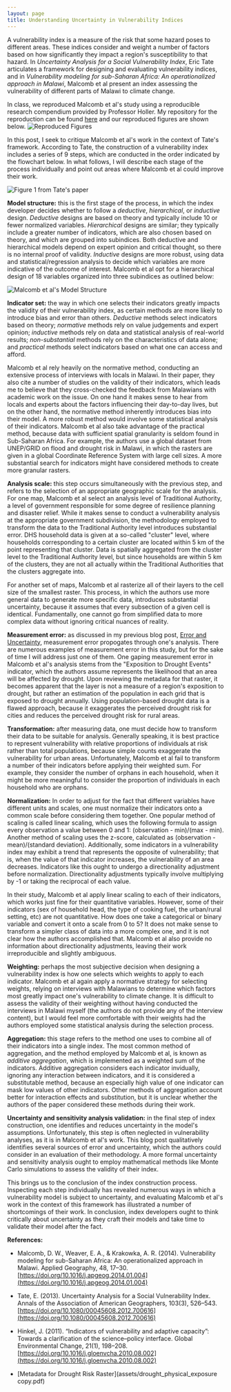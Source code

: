 ```yaml
---
layout: page
title: Understanding Uncertainty in Vulnerability Indices
---
```

A vulnerability index is a measure of the risk that some hazard poses to different areas.
These indices consider and weight a number of factors based on how significantly they impact a region's susceptibility to that hazard.
In *Uncertainty Analysis for a Social Vulnerability Index*, Eric Tate articulates a framework for designing and evaluating vulnerability indices, and in *Vulnerability modeling for sub-Saharan Africa: An operationalized approach in Malawi*, Malcomb et al present an index assessing the vulnerability of different parts of Malawi to climate change.

In class, we reproduced Malcomb et al's study using a reproducible research compendium provided by Professor Holler.
My repository for the reproduction can be found [here](https://github.com/Liam-W-Smith/RPr-Malcomb-2014/tree/main/data) and our reproduced figures are shown below.
![Reproduced Figures](assets/malcomb-figures.png)

In this post, I seek to critique Malcomb et al's work in the context of Tate's framework.
According to Tate, the construction of a vulnerability index includes a series of 9 steps, which are conducted in the order indicated by the flowchart below.
In what follows, I will describe each stage of the process individually and point out areas where Malcomb et al could improve their work.

![Figure 1 from Tate's paper](assets/Index_construction_flowchart.png)

**Model structure:** this is the first stage of the process, in which the index developer decides whether to follow a *deductive*, *hierarchical*, or *inductive* design.
*Deductive* designs are based on theory and typically include 10 or fewer normalized variables.
*Hierarchical* designs are similar; they typically include a greater number of indicators, which are also chosen based on theory, and which are grouped into subindices.
Both deductive and hierarchical models depend on expert opinion and critical thought, so there is no internal proof of validity.
*Inductive* designs are more robust, using data and statistical/regression analysis to decide which variables are more indicative of the outcome of interest.
Malcomb et al opt for a hierarchical design of 18 variables organized into three subindices as outlined below:

![Malcomb et al's Model Structure](assets/Malcomb_Model_Structure.png)

**Indicator set:** the way in which one selects their indicators greatly impacts the validity of their vulnerability index, as certain methods are more likely to introduce bias and error than others.
*Deductive* methods select indicators based on theory; *normative* methods rely on value judgements and expert opinion; *inductive* methods rely on data and statistical analysis of real-world results; *non-substantial* methods rely on the characteristics of data alone; and *practical* methods select indicators based on what one can access and afford.

Malcomb et al rely heavily on the normative method, conducting an extensive process of interviews with locals in Malawi.
In their paper, they also cite a number of studies on the validity of their indicators, which leads me to believe that they cross-checked the feedback from Malawians with academic work on the issue.
On one hand it makes sense to hear from locals and experts about the factors influencing their day-to-day lives, but on the other hand, the normative method inherently introduces bias into their model.
A more robust method would involve some statistical analysis of their indicators.
Malcomb et al also take advantage of the practical method, because data with sufficient spatial granularity is seldom found in Sub-Saharan Africa.
For example, the authors use a global dataset from UNEP/GRID on flood and drought risk in Malawi, in which the rasters are given in a global Coordinate Reference System with large cell sizes.
A more substantial search for indicators might have considered methods to create more granular rasters.

**Analysis scale:** this step occurs simultaneously with the previous step, and refers to the selection of an appropriate geographic scale for the analysis.
For one map, Malcomb et al select an analysis level of Traditional Authority, a level of government responsible for some degree of resilience planning and disaster relief.
While it makes sense to conduct a vulnerability analysis at the appropriate government subdivision, the methodology employed to transform the data to the Traditional Authority level introduces substantial error.
DHS household data is given at a so-called "cluster" level, where households corresponding to a certain cluster are located within 5 km of the point representing that cluster.
Data is spatially aggregated from the cluster level to the Traditional Authority level, but since households are within 5 km of the clusters, they are not all actually within the Traditional Authorities that the clusters aggregate into.

For another set of maps, Malcomb et al rasterize all of their layers to the cell size of the smallest raster.
This process, in which the authors use more general data to generate more specific data, introduces substantial uncertainty, because it assumes that every subsection of a given cell is identical.
Fundamentally, one cannot go from simplified data to more complex data without ignoring critical  nuances of reality.

**Measurement error:** as discussed in my previous blog post, [Error and Uncertainty](error-and-uncertainty), measurement error propogates through one's analysis.
There are numerous examples of measurement error in this study, but for the sake of time I will address just one of them.
One gaping measurement error in Malcomb et al's analysis stems from the "Exposition to Drought Events" indicator, which the authors assume represents the likelihood that an area will be affected by drought.
Upon reviewing the metadata for that raster, it becomes apparent that the layer is not a measure of a region's exposition to drought, but rather an estimation of the population in each grid that is exposed to drought annually.
Using population-based drought data is a flawed approach, because it exaggerates the perceived drought risk for cities and reduces the perceived drought risk for rural areas.

**Transformation:** after measuring data, one must decide how to transform their data to be suitable for analysis.
Generally speaking, it is best practice to represent vulnerability with relative proportions of individuals at risk rather than total populations, because simple counts exaggerate the vulnerability for urban areas.
Unfortunately, Malcomb et al fail to transform a number of their indicators before applying their weighted sum.
For example, they consider the number of orphans in each household, when it might be more meaningful to consider the proportion of individuals in each household who are orphans.

**Normalization:** In order to adjust for the fact that different variables have different units and scales, one must normalize their indicators onto a common scale before considering them together.
One popular method of scaling is called linear scaling, which uses the following formula to assign every observation a value between 0 and 1: (observation - min)/(max - min).
Another method of scaling uses the z-score, calculated as (observation - mean)/(standard deviation).
Additionally, some indicators in a vulnerability index may exhibit a trend that represents the opposite of vulnerability; that is, when the value of that indicator increases, the vulnerability of an area decreases.
Indicators like this ought to undergo a directionality adjustment before normalization.
Directionality adjustments typically involve multiplying by -1 or taking the reciprocal of each value.

In their study, Malcomb et al apply linear scaling to each of their indicators, which works just fine for their quantitative variables.
However, some of their indicators (sex of household head, the type of cooking fuel, the urban/rural setting, etc) are not quantitative.
How does one take a categorical or binary variable and convert it onto a scale from 0 to 5?
It does not make sense to transform a simpler class of data into a more complex one, and it is not clear how the authors accomplished that.
Malcomb et al also provide no information about directionality adjustments, leaving their work irreproducible and slightly ambiguous.

**Weighting:** perhaps the most subjective decision when designing a vulnerability index is how one selects which weights to apply to each indicator.
Malcomb et al again apply a normative strategy for selecting weights, relying on interviews with Malawians to determine which factors most greatly impact one's vulnerability to climate change.
It is difficult to assess the validity of their weighting without having conducted the interviews in Malawi myself (the authors do not provide any of the interview content), but I would feel more comfortable with their weights had the authors employed some statistical analysis during the selection process.

**Aggregation:** this stage refers to the method one uses to combine all of their indicators into a single index.
The most common method of aggregation, and the method employed by Malcomb et al, is known as *additive aggregation*, which is implemented as a weighted sum of the indicators.
Additive aggregation considers each indicator invidually, ignoring any interaction between indicators, and it is considered a substitutable method, because an especially high value of one indicator can mask low values of other indicators.
Other methods of aggregation account better for interaction effects and substitution, but it is unclear whether the authors of the paper considered these methods during their work.

**Uncertainty and sensitivity analysis validation:** in the final step of index construction, one identifies and reduces uncertainty in the model's assumptions.
Unfortunately, this step is often neglected in vulnerability analyses, as it is in Malcomb et al's work.
This blog post qualitatively identifies several sources of error and uncertainty, which the authors could consider in an evaluation of their methodology.
A more formal uncertainty and sensitivity analysis ought to employ mathematical methods like Monte Carlo simulations to assess the validity of their index.

This brings us to the conclusion of the index construction process.
Inspecting each step individually has revealed numerous ways in which a vulnerability model is subject to uncertainty, and evaluating Malcomb et al's work in the context of this framework has illustrated a number of shortcomings of their work.
In conclusion, index developers ought to think critically about uncertainty as they craft their models and take time to validate their model after the fact.

**References:**

- Malcomb, D. W., Weaver, E. A., & Krakowka, A. R. (2014). Vulnerability modeling for sub-Saharan Africa: An operationalized approach in Malawi. Applied Geography, 48, 17–30. [https://doi.org/10.1016/j.apgeog.2014.01.004](https://doi.org/10.1016/j.apgeog.2014.01.004)

- Tate, E. (2013). Uncertainty Analysis for a Social Vulnerability Index. Annals of the Association of American Geographers, 103(3), 526–543. [https://doi.org/10.1080/00045608.2012.700616](https://doi.org/10.1080/00045608.2012.700616)

- Hinkel, J. (2011). “Indicators of vulnerability and adaptive capacity”: Towards a clarification of the science–policy interface. Global Environmental Change, 21(1), 198–208. [https://doi.org/10.1016/j.gloenvcha.2010.08.002](https://doi.org/10.1016/j.gloenvcha.2010.08.002)

- [Metadata for Drought Risk Raster](assets/drought_physical_exposure copy.pdf)
